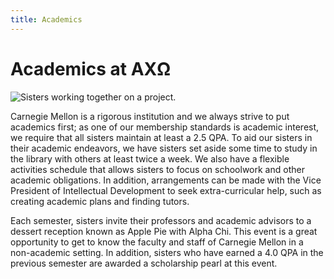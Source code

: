 ```yaml
---
title: Academics
---
```


# Academics at AX&#937;

![Sisters working together on a project.](/assets/images/academics/working-together.jpg)

Carnegie Mellon is a rigorous institution and we always strive to put academics first; as one of our membership standards is academic interest, we require that all sisters maintain at least a 2.5 QPA. To aid our sisters in their academic endeavors, we have sisters set aside some time to study in the library with others at least twice a week. We also have a flexible activities schedule that allows sisters to focus on schoolwork and other academic obligations. In addition, arrangements can be made with the Vice President of Intellectual Development to seek extra-curricular help, such as creating academic plans and finding tutors.

Each semester, sisters invite their professors and academic advisors to a dessert reception known as Apple Pie with Alpha Chi. This event is a great opportunity to get to know the faculty and staff of Carnegie Mellon in a non-academic setting. In addition, sisters who have earned a 4.0 QPA in the previous semester are awarded a scholarship pearl at this event.